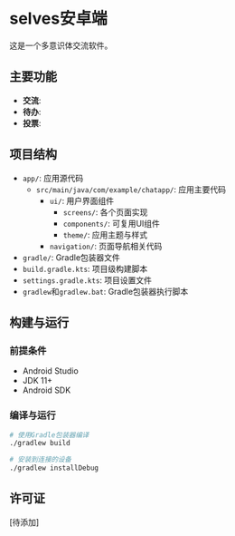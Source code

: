 # selves安卓端

这是一个多意识体交流软件。

## 主要功能

- **交流**: 
- **待办**: 
- **投票**: 

## 项目结构

- `app/`: 应用源代码
  - `src/main/java/com/example/chatapp/`: 应用主要代码
    - `ui/`: 用户界面组件
      - `screens/`: 各个页面实现
      - `components/`: 可复用UI组件
      - `theme/`: 应用主题与样式
    - `navigation/`: 页面导航相关代码
- `gradle/`: Gradle包装器文件
- `build.gradle.kts`: 项目级构建脚本
- `settings.gradle.kts`: 项目设置文件
- `gradlew`和`gradlew.bat`: Gradle包装器执行脚本

## 构建与运行

### 前提条件

- Android Studio
- JDK 11+
- Android SDK

### 编译与运行

```bash
# 使用Gradle包装器编译
./gradlew build

# 安装到连接的设备
./gradlew installDebug
```

## 许可证

[待添加] 